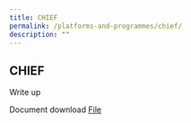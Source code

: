 ```yaml
---
title: CHIEF
permalink: /platforms-and-programmes/chief/
description: ""
---
```

<h2> CHIEF </h2>
Write up <br>


Document download <a href="/files/child_taxonomy%20tagging%20playbook_wef%20fy23.pdf" download="">File</a>

